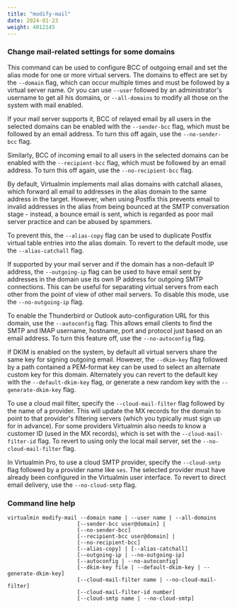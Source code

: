 ```yaml
---
title: "modify-mail"
date: 2024-01-23
weight: 4012145
---
```


### Change mail-related settings for some domains

This command can be used to configure BCC of outgoing email and set the alias mode for one or more virtual servers. The domains to effect are set by the `--domain` flag, which can occur multiple times and must be followed by a virtual server name. Or you can use `--user` followed by an administrator's username to get all his domains, or `--all-domains` to modify all those on the system with mail enabled.

If your mail server supports it, BCC of relayed email by all users in the selected domains can be enabled with the `--sender-bcc` flag, which must be followed by an email address. To turn this off again, use the `--no-sender-bcc` flag.

Similarly, BCC of incoming email to all users in the selected domains can be enabled with the `--recipient-bcc` flag, which must be followed by an email address. To turn this off again, use the `--no-recipient-bcc` flag.

By default, Virtualmin implements mail alias domains with catchall aliases, which forward all email to addresses in the alias domain to the same address in the target. However, when using Postfix this prevents email to invalid addresses in the alias from being bounced at the SMTP conversation stage - instead, a bounce email is sent, which is regarded as poor mail server practice and can be abused by spammers.

To prevent this, the `--alias-copy` flag can be used to duplicate Postfix virtual table entries into the alias domain. To revert to the default mode, use the `--alias-catchall` flag.

If supported by your mail server and if the domain has a non-default IP address, the `--outgoing-ip` flag can be used to have email sent by addresses in the domain use its own IP address for outgoing SMTP connections. This can be useful for separating virtual servers from each other from the point of view of other mail servers. To disable this mode, use the `--no-outgoing-ip` flag.

To enable the Thunderbird or Outlook auto-configuration URL for this domain, use the `--autoconfig` flag. This allows email clients to find the SMTP and IMAP username, hostname, port and protocol just based on an email address. To turn this feature off, use the `--no-autoconfig` flag.

If DKIM is enabled on the system, by default all virtual servers share the same key for signing outgoing email. However, the `--dkim-key` flag followed by a path contained a PEM-format key can be used to select an alternate custom key for this domain. Alternately you can revert to the default key with the `--default-dkim-key` flag, or generate a new random key with the `--generate-dkim-key` flag.

To use a cloud mail filter, specify the `--cloud-mail-filter` flag followed by the name of a provider. This will update the MX records for the domain to point to that provider's filtering servers (which you typically must sign up for in advance). For some providers Virtualmin also needs to know a customer ID (used in the MX records), which is set with the `--cloud-mail-filter-id` flag. To revert to using only the local mail server, set the `--no-cloud-mail-filter` flag.

In Virtualmin Pro, to use a cloud SMTP provider, specify the `--cloud-smtp` flag followed by a provider name like `ses`. The selected provider must have already been configured in the Virtualmin user interface. To revert to direct email delivery, use the `--no-cloud-smtp` flag.

### Command line help

```text
virtualmin modify-mail --domain name | --user name | --all-domains
                      [--sender-bcc user@domain] |
                      [--no-sender-bcc]
                      [--recipient-bcc user@domain] |
                      [--no-recipient-bcc]
                      [--alias-copy] | [--alias-catchall]
                      [--outgoing-ip | --no-outgoing-ip]
                      [--autoconfig | --no-autoconfig]
                      [--dkim-key file | --default-dkim-key | --generate-dkim-key]
                      [--cloud-mail-filter name | --no-cloud-mail-filter]
                      [--cloud-mail-filter-id number]
                      [--cloud-smtp name | --no-cloud-smtp]
```

